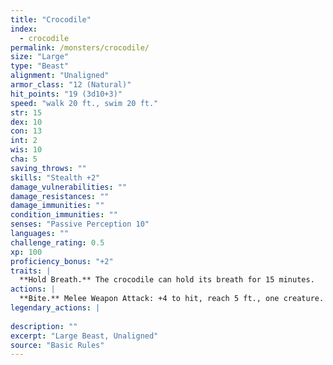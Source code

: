```yaml
---
title: "Crocodile"
index:
  - crocodile
permalink: /monsters/crocodile/
size: "Large"
type: "Beast"
alignment: "Unaligned"
armor_class: "12 (Natural)"
hit_points: "19 (3d10+3)"
speed: "walk 20 ft., swim 20 ft."
str: 15
dex: 10
con: 13
int: 2
wis: 10
cha: 5
saving_throws: ""
skills: "Stealth +2"
damage_vulnerabilities: ""
damage_resistances: ""
damage_immunities: ""
condition_immunities: ""
senses: "Passive Perception 10"
languages: ""
challenge_rating: 0.5
xp: 100
proficiency_bonus: "+2"
traits: |
  **Hold Breath.** The crocodile can hold its breath for 15 minutes.
actions: |
  **Bite.** Melee Weapon Attack: +4 to hit, reach 5 ft., one creature. Hit: 7 (1d10 + 2) piercing damage, and the target is grappled (escape DC 12). Until this grapple ends, the target is restrained, and the crocodile can't bite another target  
legendary_actions: |
  
description: ""
excerpt: "Large Beast, Unaligned"
source: "Basic Rules"
---
```

